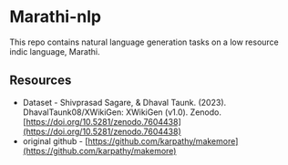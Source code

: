 # Marathi-nlp
This repo contains natural language generation tasks on a low resource indic language, Marathi. 

## Resources
- Dataset - Shivprasad Sagare, & Dhaval Taunk. (2023). DhavalTaunk08/XWikiGen: XWikiGen (v1.0). Zenodo. [https://doi.org/10.5281/zenodo.7604438](https://doi.org/10.5281/zenodo.7604438)
- original github - [https://github.com/karpathy/makemore](https://github.com/karpathy/makemore)